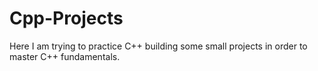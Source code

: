 # Cpp-Projects
Here I am trying to practice C++ building some small projects in order to master C++ fundamentals.
